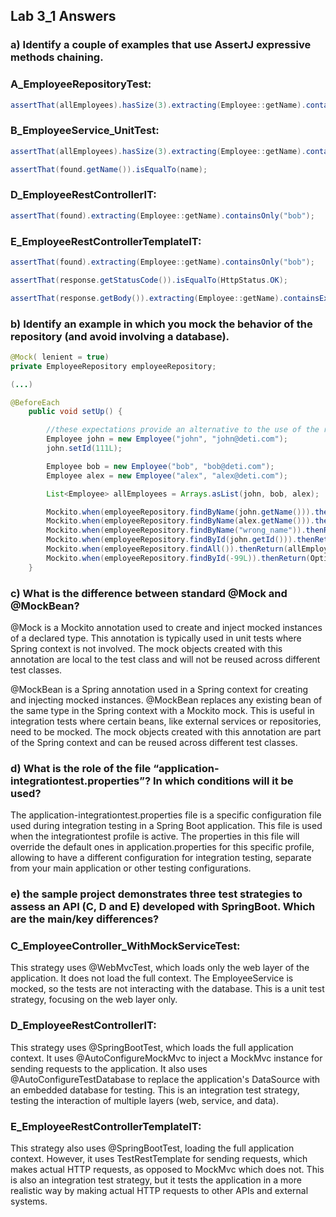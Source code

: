 ## Lab 3_1 Answers

### a) Identify a couple of examples that use AssertJ expressive methods chaining.

### A_EmployeeRepositoryTest:

```java
assertThat(allEmployees).hasSize(3).extracting(Employee::getName).containsOnly(alex.getName(), ron.getName(), bob.getName());
```

### B_EmployeeService_UnitTest:

```java
assertThat(allEmployees).hasSize(3).extracting(Employee::getName).contains(alex.getName(), john.getName(), bob.getName());

assertThat(found.getName()).isEqualTo(name);
```
### D_EmployeeRestControllerIT:

```java
assertThat(found).extracting(Employee::getName).containsOnly("bob");
```

### E_EmployeeRestControllerTemplateIT:

```java
assertThat(found).extracting(Employee::getName).containsOnly("bob");

assertThat(response.getStatusCode()).isEqualTo(HttpStatus.OK);

assertThat(response.getBody()).extracting(Employee::getName).containsExactly("bob", "alex");
```

### b) Identify an example in which you mock the behavior of the repository (and avoid involving a database).

```java
@Mock( lenient = true)
private EmployeeRepository employeeRepository;

(...)

@BeforeEach
    public void setUp() {

        //these expectations provide an alternative to the use of the repository
        Employee john = new Employee("john", "john@deti.com");
        john.setId(111L);

        Employee bob = new Employee("bob", "bob@deti.com");
        Employee alex = new Employee("alex", "alex@deti.com");

        List<Employee> allEmployees = Arrays.asList(john, bob, alex);

        Mockito.when(employeeRepository.findByName(john.getName())).thenReturn(john);
        Mockito.when(employeeRepository.findByName(alex.getName())).thenReturn(alex);
        Mockito.when(employeeRepository.findByName("wrong_name")).thenReturn(null);
        Mockito.when(employeeRepository.findById(john.getId())).thenReturn(Optional.of(john));
        Mockito.when(employeeRepository.findAll()).thenReturn(allEmployees);
        Mockito.when(employeeRepository.findById(-99L)).thenReturn(Optional.empty());
    }
```

### c) What is the difference between standard @Mock and @MockBean?

@Mock is a Mockito annotation used to create and inject mocked instances of a declared type. This annotation is typically used in unit tests where Spring context is not involved. The mock objects created with this annotation are local to the test class and will not be reused across different test classes.

@MockBean is a Spring annotation used in a Spring context for creating and injecting mocked instances. @MockBean replaces any existing bean of the same type in the Spring context with a Mockito mock. This is useful in integration tests where certain beans, like external services or repositories, need to be mocked. The mock objects created with this annotation are part of the Spring context and can be reused across different test classes.

### d) What is the role of the file “application-integrationtest.properties”? In which conditions will it be used?

The application-integrationtest.properties file is a specific configuration file used during integration testing in a Spring Boot application. This file is used when the integrationtest profile is active. The properties in this file will override the default ones in application.properties for this specific profile, allowing to have a different configuration for integration testing, separate from your main application or other testing configurations.

### e) the sample project demonstrates three test strategies to assess an API (C, D and E) developed with SpringBoot. Which are the main/key differences? 

### C_EmployeeController_WithMockServiceTest:

This strategy uses @WebMvcTest, which loads only the web layer of the application. It does not load the full context. The EmployeeService is mocked, so the tests are not interacting with the database. This is a unit test strategy, focusing on the web layer only.

### D_EmployeeRestControllerIT:

This strategy uses @SpringBootTest, which loads the full application context. It uses @AutoConfigureMockMvc to inject a MockMvc instance for sending requests to the application. It also uses @AutoConfigureTestDatabase to replace the application's DataSource with an embedded database for testing. This is an integration test strategy, testing the interaction of multiple layers (web, service, and data).

### E_EmployeeRestControllerTemplateIT:

This strategy also uses @SpringBootTest, loading the full application context. However, it uses TestRestTemplate for sending requests, which makes actual HTTP requests, as opposed to MockMvc which does not. This is also an integration test strategy, but it tests the application in a more realistic way by making actual HTTP requests to other APIs and external systems.
